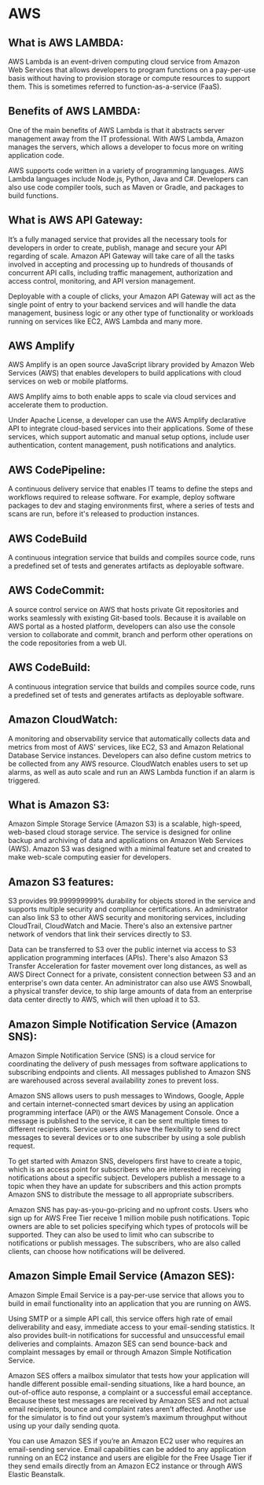 # AWS 

## What is AWS LAMBDA:
AWS Lambda is an event-driven computing cloud service from Amazon Web Services that allows developers to program functions on a pay-per-use basis without having to provision storage or compute resources to support them. This is sometimes referred to function-as-a-service (FaaS).

## Benefits of AWS LAMBDA:
One of the main benefits of AWS Lambda is that it abstracts server management away from the IT professional. With AWS Lambda, Amazon manages the servers, which allows a developer to focus more on writing application code.

AWS supports code written in a variety of programming languages. AWS Lambda languages include Node.js, Python, Java and C#. Developers can also use code compiler tools, such as Maven or Gradle, and packages to build functions.

## What is AWS API Gateway:
It’s a fully managed service that provides all the necessary tools for developers in order to create, publish, manage and secure your API regarding of scale. Amazon API Gateway will take care of all the tasks involved in accepting and processing up to hundreds of thousands of concurrent API calls, including traffic management, authorization and access control, monitoring, and API version management.

Deployable with a couple of clicks, your Amazon API Gateway will act as the single point of entry to your backend services and will handle the data management, business logic or any other type of functionality or workloads running on services like EC2, AWS Lambda and many more.

## AWS Amplify 

AWS Amplify is an open source JavaScript library provided by Amazon Web Services (AWS) that enables developers to build applications with cloud services on web or mobile platforms.

AWS Amplify aims to both enable apps to scale via cloud services and accelerate them to production.

Under Apache License, a developer can use the AWS Amplify declarative API to integrate cloud-based services into their applications. Some of these services, which support automatic and manual setup options, include user authentication, content management, push notifications and analytics.

## AWS CodePipeline:

A continuous delivery service that enables IT teams to define the steps and workflows required to release software. For example, deploy software packages to dev and staging environments first, where a series of tests and scans are run, before it's released to production instances.


## AWS CodeBuild

A continuous integration service that builds and compiles source code, runs a predefined set of tests and generates artifacts as deployable software.

## AWS CodeCommit:

A source control service on AWS that hosts private Git repositories and works seamlessly with existing Git-based tools. Because it is available on AWS portal as a hosted platform, developers can also use the console version to collaborate and commit, branch and perform other operations on the code repositories from a web UI.

## AWS CodeBuild:

A continuous integration service that builds and compiles source code, runs a predefined set of tests and generates artifacts as deployable software.


## Amazon CloudWatch:

 A monitoring and observability service that automatically collects data and metrics from most of AWS' services, like EC2, S3 and Amazon Relational Database Service instances. Developers can also define custom metrics to be collected from any AWS resource. CloudWatch enables users to set up alarms, as well as auto scale and run an AWS Lambda function if an alarm is triggered.

 ## What is Amazon S3:

 Amazon Simple Storage Service (Amazon S3) is a scalable, high-speed, web-based cloud storage service. The service is designed for online backup and archiving of data and applications on Amazon Web Services (AWS). Amazon S3 was designed with a minimal feature set and created to make web-scale computing easier for developers.

## Amazon S3 features:

S3 provides 99.999999999% durability for objects stored in the service and supports multiple security and compliance certifications. An administrator can also link S3 to other AWS security and monitoring services, including CloudTrail, CloudWatch and Macie. There's also an extensive partner network of vendors that link their services directly to S3.

Data can be transferred to S3 over the public internet via access to S3 application programming interfaces (APIs). There's also Amazon S3 Transfer Acceleration for faster movement over long distances, as well as AWS Direct Connect for a private, consistent connection between S3 and an enterprise's own data center. An administrator can also use AWS Snowball, a physical transfer device, to ship large amounts of data from an enterprise data center directly to AWS, which will then upload it to S3.

## Amazon Simple Notification Service (Amazon SNS):

Amazon Simple Notification Service (SNS) is a cloud service for coordinating the delivery of push messages from software applications to subscribing endpoints and clients. All messages published to Amazon SNS are warehoused across several availability zones to prevent loss.

Amazon SNS allows users to push messages to Windows, Google, Apple and certain internet-connected smart devices by using an application programming interface (API) or the AWS Management Console. Once a message is published to the service, it can be sent multiple times to different recipients. Service users also have the flexibility to send direct messages to several devices or to one subscriber by using a sole publish request.

To get started with Amazon SNS, developers first have to create a topic, which is an access point for subscribers who are interested in receiving notifications about a specific subject. Developers publish a message to a topic when they have an update for subscribers and this action prompts Amazon SNS to distribute the message to all appropriate subscribers.

Amazon SNS has pay-as-you-go-pricing and no upfront costs. Users who sign up for AWS Free Tier receive 1 million mobile push notifications. Topic owners are able to set policies specifying which types of protocols will be supported. They can also be used to limit who can subscribe to notifications or publish messages. The subscribers, who are also called clients, can choose how notifications will be delivered.

## Amazon Simple Email Service (Amazon SES):

Amazon Simple Email Service is a pay-per-use service that allows you to build in email functionality into an application that you are running on AWS.

Using SMTP or a simple API call, this service offers high rate of email deliverability and easy, immediate access to your email-sending statistics. It also provides built-in notifications for successful and unsuccessful email deliveries and complaints. Amazon SES can send bounce-back and complaint messages by email or through Amazon Simple Notification Service.

Amazon SES offers a mailbox simulator that tests how your application will handle different possible email-sending situations, like a hard bounce, an out-of-office auto response, a complaint or a successful email acceptance. Because these test messages are received by Amazon SES and not actual email recipients, bounce and complaint rates aren’t affected. Another use for the simulator is to find out your system’s maximum throughput without using up your daily sending quota.

You can use Amazon SES if you’re an Amazon EC2 user who requires an email-sending service. Email capabilities can be added to any application running on an EC2 instance and users are eligible for the Free Usage Tier if they send emails directly from an Amazon EC2 instance or through AWS Elastic Beanstalk.